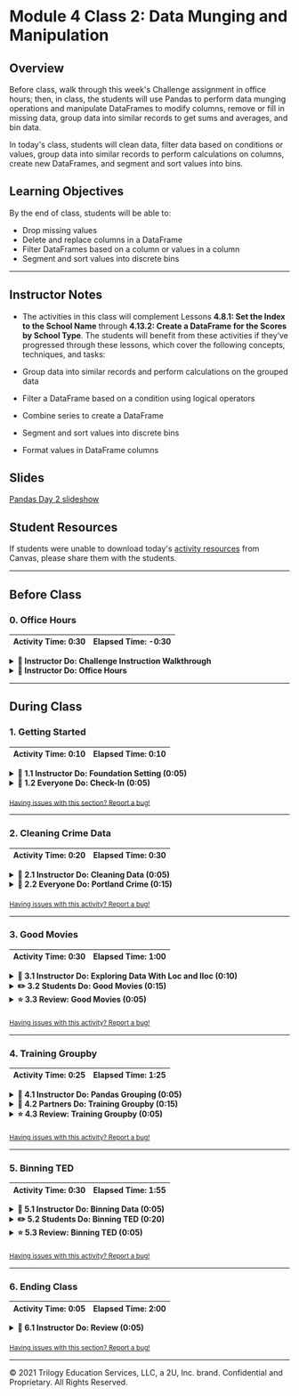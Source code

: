 # Module 4 Class 2: Data Munging and Manipulation

## Overview

Before class, walk through this week's Challenge assignment in office hours; then, in class, the students will use Pandas to perform data munging operations and manipulate DataFrames to modify columns, remove or fill in missing data, group data into similar records to get sums and averages, and bin data. 

In today's class, students will clean data, filter data based on conditions or values, group data into similar records to perform calculations on columns, create new DataFrames, and segment and sort values into bins. 

## Learning Objectives

By the end of class, students will be able to:

* Drop missing values
* Delete and replace columns in a DataFrame
* Filter DataFrames based on a column or values in a column
* Segment and sort values into discrete bins

- - -

## Instructor Notes

* The activities in this class will complement Lessons **4.8.1: Set the Index to the School Name** through **4.13.2: Create a DataFrame for the Scores by School Type**.  The students will benefit from these activities if they‘ve progressed through these lessons, which cover the following concepts, techniques, and tasks:  

* Group data into similar records and perform calculations on the grouped data
* Filter a DataFrame based on a condition using logical operators
* Combine series to create a DataFrame
* Segment and sort values into discrete bins
* Format values in DataFrame columns


## Slides

[Pandas Day 2 slideshow](https://docs.google.com/presentation/d/11y5nViOJ4e7Plb4U5WWqDy49-nSIYHBd_ubp2LlIQG0/edit?usp=sharing)

## Student Resources

If students were unable to download today's [activity resources](https://2u-data-curriculum-team.s3.amazonaws.com/data-viz-online-lesson-plans/04-Lessons/4-2-Student-Resources.zip) from Canvas, please share them with the students. 

- - - 

## Before Class

### 0. Office Hours

| Activity Time: 0:30       |  Elapsed Time:     -0:30  |
|---------------------------|---------------------------|

<details>
  <summary><strong>📣 Instructor Do: Challenge Instruction Walkthrough</strong></summary>

Let the students know that the first few minutes of Office Hours will include a walkthrough of the Challenge requirements and rubric, as well as helpful tips to ensure they know exactly what they need to successfully complete the Challenge.

Open the Challenge in Canvas and go through the high-level instructions and requirements with your class. Be sure to check for understanding.

Open the Rubric in Canvas, go through the Mastery column with your class, and show how it maps back to the requirements for each deliverable. Be sure to check for understanding.

Review the following tips to ensure clarity on the Challenge:

For **Deliverable 1: Replace ninth grade reading and math scores:** they will be using the `loc` method with conditional statements and comparison or logical operators to retrieve the reading and math scores of the ninth graders at Thomas High School. Once they retrieve the scores, they will need to replace the scores with `NaN` using `np.nan`.

We have provided the [PyCitySchools Challenge starter code](../../../01-Assignments/04-PyCitySchools/Resources/PyCitySchools_Challenge_starter_code.ipynb) that goes through the data cleaning process of the student names. After that, there are commented sections where students will need to add code to complete this part of the challenge.

To help students with this part of the challenge, go over any activity in the lesson plans that uses the `loc` method.  We have also provided a video on using the `loc` method with conditional statements and comparison or logical operators to retrieve the passing grades for all the students.

For **Deliverable 2: Repeat the school district analysis:** they will need to repeat the school district analysis they did in the module. Let the students know that re-analyzing data that has been changed is a common task for data analysts, and it will likely be something that they have to do in the future.

We suggest that the students make a copy of the `PyCitySchools.ipynb` file, rename it `PyCitySchools_Challenge.ipynb`, and then copy the code from the `PyCitySchools Challenge starter code` and paste into the top of the `PyCitySchools_Challenge.ipynb`file. This will make it easier for them to complete Deliverable 2.

For this deliverable, they'll have to do more data munging to recreate the district and school summary DataFrames. 

* For the district summary, they'll need to recalculate the total student count by subtracting the number of ninth grade students in Thomas High School from the total student count. Then, they'll recalculate the passing math and passing reading percentages, and the overall passing percentage with the recalculated total student count. 

* For the school summary, they'll execute the code from this module that creates and formats the School Summary DataFrame, then they'll need to update the school summary using the 10th-12th graders from Thomas High School as follows:

    * First, they’ll calculate the number of 10th-12th graders in Thomas High School.
    * Next, they'll need to create three new DataFrames for the 10th-12th graders from Thomas High School: students who passed math, students who passed reading, and students who passed both math and reading. 
    * Using these DataFrames, they'll calculate the percentage of students that passed math, passed reading, and passed both math and reading by using the number of students in the 10th-12th grade.
    * Finally, they'll replace the `% Passing Math`, `% Passing Reading`, and `% Overall Passing` scores with the new passing percentages.

In the [starter code](../../../01-Assignments/04-PyCitySchools/Resources/PyCitySchools_Challenge_starter_code.ipynb), we have added code that creates the District Summary and School Summary, and has comments indicating where the learners will need to add code to complete this part of the challenge.

After they reanalyze the District Summary and School Summary, they'll need to reanalyze the remaining metrics that they analyzed in this module.

For **Deliverable 3: Write a report for the school district analysis in the repository README.md**, the students will be writing a report in the repository README.md file based on their analysis, just like they did in the previous modules.

For the **Results**, the students need to address the following questions using images and examples of code as needed to support their evidence.

* How is the district summary affected?
* How is the school summary affected?
* How does replacing the ninth graders’ math and reading scores affect Thomas High School’s performance, relative to the other schools?
* How does replacing the ninth grade scores affect the following:

  * Math and Reading Scores by Grade
  * Scores by School Spending
  * Scores by School Size
  * Scores by School Type

For the **Summary**, students need to provide a high-level summary of the three to four most striking changes to the school district analysis after the reading and math scores for the ninth grade at Thomas High School have been replaced with NaNs.

Encourage your class to begin the Challenge as soon as possible, if they haven’t already, and to use the Learning Assistants and the remainder of Office Hours with their instructional team for help as they progress through their work. If they feel like they need context to understand documentation or instructions throughout the week, this is where they can get it.

Open the floor to discussion and be sure to answer any questions they may have about the Challenge requirements before moving onto other areas of interest.

</details>

<details>
  <summary><strong>📣  Instructor Do: Office Hours</strong></summary>

For the remaining time, remind the students that this is their time to ask questions and get assistance from their instructional staff as they’re learning new concepts and working on the challenge assignment.

Expect that students may ask for assistance in areas such as the following: 

* Challenge assignment 
* Further review on a particular subject
* Debugging assistance
* Help with computer issues
* Guidance with a particular tool

</details>


- - - 

## During Class 

### 1. Getting Started

| Activity Time:       0:10 |  Elapsed Time:      0:10  |
|---------------------------|---------------------------|

<details>
  <summary><strong>📣 1.1 Instructor Do: Foundation Setting (0:05)</strong></summary>

* Welcome students to class.

* Direct students to post individual questions in the Zoom chat to be addressed by you and your TAs at the end of class.

* Open the slideshow and use slides 1-5 to walk through the foundation setting with your class.

* **This Week - Pandas** Talk through the key skills that students will learn this week, and let them know that they are continuing to build on their data analyst skills. 

* **Today's Objectives:** Now, outline the concepts covered in today's lesson. Remind students that they can find the relevant activity files in the “Getting Ready for Class” page in their course content. 

</details>

<details>
  <summary><strong>🎉 1.2 Everyone Do: Check-In (0:05)</strong></summary>

* Ask the class the following questions and call on students for the answers:

    * **Q:** How are you feeling about your progress so far?

    * **A:**  We are adding to our Pandas skill set. It's important to look back and see what we accomplished, and acknowledge that it's a lot! It’s also okay to feel overwhelmed as long as you don’t give up. The more you practice, the more comfortable you'll be coding.
    
    * **Q:** How comfortable do you feel with this topic? 

    * **A:** Let's do "fist to five" together. If you are not feeling confident, hold up a fist (0). If you feel very confident, hold up an open hand (5).

</details>


<sub>[Having issues with this section? Report a bug!](https://bit.ly/377c6B8)</sub>

- - - 

### 2. Cleaning Crime Data

| Activity Time:       0:20 |  Elapsed Time:      0:30  |
|---------------------------|---------------------------|

<details>
  <summary><strong>📣 2.1 Instructor Do: Cleaning Data (0:05)</strong></summary>

* When dealing with massive datasets, it is almost inevitable that duplicate rows, inconsistent spelling, and missing values will crop up.

  * While these issues may not seem significant in the grand scheme of things, they can interfere with the analysis and visualization of a dataset by skewing the data one way or another.

  * Thankfully, Pandas includes methods through which its users can remove missing values, replace duplicates, and change values with relative ease.

* You may use slides 7-14 to accompany this activity.

* Open up [01-Ins_CleaningData](Activities/01-Ins_CleaningData/Solved/CleaningData.ipynb) within Jupyter Notebook and run through the code line by line with the class.

  * To delete a column of extraneous information from a DataFrame: `del <DataFrame>[<Column>]`

  * To figure out if any rows are missing data, simply run the `count()` method on the DataFrame and check that all columns contain equal values.

  * To drop rows with missing information from a DataFrame: `<DataFrame>.dropna(how="any")`

    ![Drop NaN](Images/01-CleaningData_DropNa.png)

  * Sometimes the rows containing "NaN" values should not be removed and should instead be filled with another value. In cases like these, simply use the `<DataFrame>.fillna(value=<Value>)` method and pass the desired value into the parentheses.

  * To find values that have similar or misspelled values, simply run the `value_counts()` method on the column in question and look through the values that are returned.

  * To replace similar or misspelled values, simply run the `replace()` method on the column in question and pass a dictionary into it, with the keys being those values to replace and the value to replace them with.

    ![Replace Values](Images/01-CleaningData_Replace.png)

* Send out the [CleaningData.ipynb](Activities/01-Ins_CleaningData/Solved/CleaningData.ipynb) file for students to refer to later.

* Ask the class the following questions and call on students for the answers:

    * **Q:** Where have we used this before?

    * **A:** The `count()` method was covered in Lessons 4.5.2 and 4.7.2. The `replace()` method was covered in Lesson 4.5.5, `dropna()` and `fillna()` were covered in Lesson 4.5.2, and `value_counts()` was covered in Lesson 4.8.2.

    * **Q:** How does this activity equip us for the Challenge?

    * **A:** We'll need to use the `count()`, `replace()`, and the `value_counts()` methods in the Challenge.

    * **Q:** What can we do if we don't completely understand this?

    * **A:** We can refer to the lesson plan and reach out to the instructional team for help.

* Answer any questions before moving on to the student activity.


</details>

<details>
  <summary><strong>🎉 2.2 Everyone Do: Portland Crime (0:15)</strong></summary>

* In this exercise, we will import the Portland crime dataset into a DataFrame and clean it up so the DataFrame has no missing data, there are no misspelled values, and similar offenses are combined.

* Open up [02-Evr_PortlandCrime](Activities/02-Evr_PortlandCrime/Solved/PortlandCrime.ipynb) within the Jupyter Notebook and run the code to show the end results of the application.

  ![Portland Crime Output](Images/02-PortlandCrime_Output.png)

* Make sure the students can download and open the [instructions](Activities/02-Evr_PortlandCrime/README.md), the [books.csv](Activities/02-Evr_PortlandCrime/Unsolved/Resources/crime_incident_data2017.csv), and the [PortlandCrime_unsolved.ipynb](Activities/02-Evr_PortlandCrime/Unsolved/PortlandCrime_unsolved.ipynb) files from the AWS link. 

* Go over the instructions with the students, then give them 5 minutes to work on their solution to import the data and look for missing values. 

* When time is complete, ask students for volunteers to come forward and assist you in writing out the solutions for the next steps. If there are no volunteers, then have them code along with you as you cover the following points:

  * To look for missing values, we use the `count()` method on the DataFrame.

  * To drop rows with null values, we use `dropna(how="any")`, then verify the counts.

  * To look for any misspelled offenses and to find if similar offenses can be combined, we use `value_counts()` on the `Offense Type` column. 

  * We combine similar offenses using the `replace()` method on the column in question and pass a dictionary into it, with the keys being those values to replace and the value being a common offense in the column.

* Send out the [PortlandCrime.ipynb solution](Activities/02-Evr_PortlandCrime/Solved/PortlandCrime.ipynb) file for students to refer to later.

* Ask the class the following questions and call on students for the answers:

    * **Q:** How would we get the number of crimes against property, society, and person? 
    
    * **A:** We use `value_counts()` on the `Crimes Against` column of the DataFrame. 

    * **Q:** What can we do if we don't completely understand this?

    * **A:** Review Lessons 4.5 and 4.7 and reach out to the instructional staff.


</details>

<sub>[Having issues with this activity? Report a bug!](https://bit.ly/3oJmHs5)</sub>

- - - 

### 3. Good Movies

| Activity Time:       0:30 |  Elapsed Time:      1:00  |
|---------------------------|---------------------------|

<details>
  <summary><strong>📣 3.1 Instructor Do: Exploring Data With Loc and Iloc (0:10)</strong></summary>

* You may use slides 15-20 while covering the following points:

* One of the most powerful aspects of Pandas is how easily programmers can collect specific rows or columns of data from a DataFrame using the `loc[]` and `iloc[]` methods.

* Open up [03-Ins_LocAndIloc](Activities/03-Ins_LocAndIloc/Solved/LocAndIloc.ipynb) within Jupyter Notebook and run through the code line by line with the class.

  * The `loc[]` method allows its users to select data using label-based indexes. In other words, it takes in strings as the keys and returns data based upon them.

  * Using `loc[]` to get a specific value from a row is really useful when the index of a DataFrame is a collection of strings. Our DataFrame index is a number; to change it to a string, we can use the `df.set_index()` function and pass in the desired column header for the index.

    ![Set Index](Images/03-LocAndIloc_SetIndex.png)

  * Now, we can get the data of a specific person using their last name in the `loc[]` method. First, we add the last name from the index, "Berry", and then we add the column header of the data we want, "Phone Number", `loc["Berry","Phone Number"]`.

  * The `iloc[]` method also allows its users to select data, but instead of using labels, it uses integer-based indexing for selection by position. In other words, it selects data  the same way as one would select data from a list, using a numeric index.

  * To retrieve Berry's phone number using the `iloc[]` method, we add the index for "Berry" in the 2nd column, which is "1" followed by the index of the phone number, which is in the 3rd column, or "2". For example, `iloc[1, 2]`.

    ![Row and Column](Images/03-LocAndIloc_RowColumn.png)

  * It is also possible to select a range of data using `loc[]` and `iloc[]` by placing all of the values within brackets. For example, `loc[["Richardson", "Berry", "Hudson", "Mcdonald", "Morales"],["id", "first_name", "Phone Number"]]` or `iloc[0:4, 0:3]`.

    ![First five rows of data](Images/03-FirstFiverows_loc.png)

  * And it is possible to select a range of data using `iloc[]` by using list indexing to tell Pandas to look for a range. For example, `iloc[0:4, 0:3]`.

    ![First five rows of data](Images/03-FirstFiverows_iloc.png)

  * By passing in a colon by itself, `loc[]` and `iloc[]` will select all rows or columns depending on where it is placed in relation to the comma. For example: `loc[:, ["first_name", "Phone Number"]` will select all rows of data but will only return the "first_name" and "Phone Number" columns.

    ![Exploring Data](Images/03-LocAndIloc_ExploringData.png)

* Another exciting feature of `loc[]` and `iloc[]` is that these methods can be used to conditionally filter rows of data based upon the values contained within a column.

  * This is done by calling `loc[]` or `iloc[]` on a DataFrame and passing a logic test in place of the rows section of the call. For example, `loc[df["id"] >= 10, :]` will return all rows of data with a value greater than or equal to 10 within the "id" column.

  * It is possible to then select which columns to return by adding their references into the columns section of the `loc[]` or `iloc[]` expression.

  * If there are multiple conditions that should be checked for, `&` and `|` may also be added into the logic test as representations of `and` and `or`. This allows for a great amount of customization.

    ![Loc Conditions](Images/03-LocAndIloc_Conditions.png)

* Send out the [LocAndIloc.ipynb](Activities/03-Ins_LocAndIloc/Solved/LocAndIloc.ipynb) file for students to refer to later.

* Ask the class the following questions and call on students for the answers:

    * **Q:** Where have we used this before?

    * **A:** The `loc[]` and `iloc[]` methods are not covered in the lessons, but they will help you in the Challenge.

    * **Q:** How does this activity equip us for the Challenge?

    * **A:** We'll need to use the `loc[]` method in the Challenge.

    * **Q:** What can we do if we don't completely understand this?

    * **A:** We can reach out to the instructional team for help.

* Answer any questions before moving on to the student activity.

</details>

<details>
  <summary><strong>✏️ 3.2 Students Do: Good Movies (0:15)</strong></summary>

* Now that the class has covered exploring and filtering DataFrames using `loc[]` and `iloc[]`, students will now create an application that looks through IMDB data in order to find the best movies.

* Make sure the students can download and open the [instructions](Activities/04-Stu_GoodMovies-Loc/README.md), the [movie_scores.csv](Activities/04-Stu_GoodMovies-Loc/Unsolved/Resources/movie_scores.csv), and the [good_movies_unsolved.ipynb](Activities/04-Stu_GoodMovies-Loc/Unsolved/good_movies_unsolved.ipynb) files from the AWS link. 

* Go over the instructions in the README, then open up [good_movies_unsolved.ipynb](Activities/04-Stu_GoodMovies-Loc/Unsolved/good_movies_unsolved.ipynb) within the Jupyter Notebook and show the results of the application.

  ![Good Movies Output](Images/04-GoodMovies_Output.png)

* Divide students into groups of 3-5. They should work on the solution by themselves but can reach out to others in their group for tips.

* Let students know that they may be asked to share and walk through their work at the end of the activity.

</details>

<details>
  <summary><strong>⭐ 3.3 Review: Good Movies (0:05)</strong></summary>

* Once time is complete, ask for volunteers to walk through their solutions. Remind them that it is perfectly alright if they didn't finish the activity. 

* To encourage participation, you can open the [good_movies_unsolved.ipynb](Activities/04-Stu_GoodMovies-Loc/Unsolved/good_movies_unsolved.ipynb) file and ask the students to help you write the code for each cell. 

* If there are no volunteers, open up the solved [good_movies.ipynb](Activities/04-Stu_GoodMovies-Loc/Solved/good_movies.ipynb) file and walk through the code with the class, answering whatever questions students have.

* Some key bits of information to cover during this review:

  * Since the user is only interested in data that pertains to IMDB, all rows that contain review information outside of IMDB are filtered out manually by dropping those rows.

  * To collect the films with a score greater than or equal to 7, a conditional `loc[]` filter is used that looks into the "IMDB" column and only collects those rows that pass through the logic test with a `True` value.

  * To collect the films that have less than 20K votes, another conditional `loc[]` filter is used that searches through the "IMDB_user_vote_count" column and only collects those rows that pass through the logic test with a True value.

    ![Good Movies Code](Images/04-GoodMovies_Code.png)

* Send out the [good_movies.ipynb](Activities/04-Stu_GoodMovies-Loc/Solved/good_movies.ipynb) file for students to refer to later.

* Answer any questions before proceeding to the next activity.

</details>

<sub>[Having issues with this activity? Report a bug!](https://bit.ly/3oJEr6u)</sub>

- - - 

### 4. Training Groupby

| Activity Time:       0:25 |  Elapsed Time:      1:25  |
|---------------------------|---------------------------|

<details>
  <summary><strong>📣 4.1 Instructor Do: Pandas Grouping (0:05)</strong></summary>

* You may use slides 21-30 while covering the following talking points:

* Another powerful Pandas function is the `.groupby()` function. With the `.groupby()` function, you can group Pandas objects based on a common record. 

* Open up [05-Ins_GroupBy](Activities/05-Ins_GroupBy/Solved/GroupBy.ipynb) within Jupyter Notebook and run through the code with the class, explaining it cell by cell.

  * The start of the code is much the same as earlier. Import in dependencies and remove all rows with missing data. 

    ![Clean UFO DataFrame](Images/05-Clean_UFO_DF.png)
    
  * Point out that the country and state columns have common records. Let's determine the sum of the duration of UFO sightings by country and state by using the `.groupby()`function to accomplish this task. 
  
  * Before grouping the data by the country and state and summing the duration for each state, we need to convert the "duration (seconds)" column to numeric because it is currently an object. 
  
    ![UFO DataFrame dtypes](Images/05-Clean_UFO_dtypes.png)
  
  * To convert the "duration (seconds)" column's values to numeric, we filter the DataFrame using the `loc[]` method on the `"duration (seconds)"` column, apply the `.astype()` method, and pass in the new data type, `float`, to convert the values in the column. 
  
  * Then, we filter the new DataFrame using the `loc[]` method so only US info is shown, and count the number of sightings per state.

  * The `df.groupby([<Columns>])` function is then used in order to split the DataFrame into multiple groups, with each group being a different state within the US.

  * The object returned by the `.groupby()`function is a GroupBy object and cannot be accessed like a normal DataFrame. In fact, one of the only ways to access values within a GroupBy object is by using a data function on it.

    ![Single GroupBy](Images/05-GroupBy_SingleGroup.png)

  * It is possible to create new DataFrames using only GroupBy data. This can be done by taking the `pd.DataFrame()` method and passing the desired GroupBy data in as the parameter.

  * A DataFrame can also be created by selecting a single series from a GroupBy object and passing it in as the values for a specified column.

    ![GroupBy DataFrame](Images/05-GroupBy_DataFrame.png)

  * It is possible to perform a `df.groupby()` method on multiple columns as well. This can be done by passing two or more column references into the list parameter.

    ![Grouping on Multiple Columns](Images/05-GroupBy_MultiGroup.png)

  * Finally, a new DataFrame can be created from a GroupBy object.

    ![GroupBy Dataframe](Images/05-GroupBy_object_dataframe.png)

* Send out the [GroupBy.ipynb](Activities/05-Ins_GroupBy/Solved/GroupBy.ipynb) solution file for students to refer to later.

* Ask the class the following questions and call on students for the answers:

    * **Q:** Where have we used this before?

    * **A:** The `groupby()` function was covered in Lessons 4.8.4, 4.11.1, 4.11.4, 4.12.3, and 4.13.1.

    * **Q:** How does this activity equip us for the Challenge?

    * **A:** We'll need to use the `groupby()` function in the Challenge.

    * **Q:** What can we do if we don't completely understand this?

    * **A:** We can reach out to the instructional team for help.

* Answer any questions before moving on to the student activity.

</details>

<details>
    <summary><strong>👥 4.2 Partners Do: Training Groupby (0:15)</strong></summary>

* In this exercise, the students will work in pairs and use `groupby()` to get the average weight and length of membership of the gym members for each trainer. 

* Make sure the students can download and open the [instructions](Activities/06-Par_TrainingGroupby/README.md) and the [TrainingGroupby_unsolved.ipynb](Activities/06-Par_TrainingGroupby/Unsolved/TrainingGroupby_unsolved.ipynb) files from the AWS link. 

* Go over the instructions in the README, then open up [TrainingGroupby_unsolved.ipynb](Activities/06-Par_TrainingGroupby/Unsolved/TrainingGroupby_unsolved.ipynb) within the Jupyter Notebook and show the results of the application.

* Answer any questions before breaking the students out in pairs. 

* Let students know that their group may be asked to share and walk through their work at the end of the activity.

</details>

<details>
    <summary><strong>⭐ 4.3 Review: Training Groupby (0:05)</strong></summary>

* Once time is complete, ask for a group to walk through their solution. Remind them that it is perfectly alright if they didn't complete the activity. 

* To encourage participation, you can open the [TrainingGroupby_unsolved.ipynb](Activities/06-Par_TrainingGrounds/Unsolved/TrainingGroupby_unsolved.ipynb) file and ask the students to help you write the code for each cell. 

* If there are no volunteers, open up the solved [TrainingGroupby.ipynb](Activities/06-Par_TrainingGroupby/Solved/TrainingGroupby.ipynb) file and walk through the code with the class, answering any student questions.

* Key points to tackle when discussing this activity:

  * After creating the DataFrame that has the Trainer, Weight, and Membership in days and weeks, we apply the `groupby()` function to the DataFrame and group the data by each Trainer, and then  apply the `mean()` to the grouped DataFrame to get the averages for each trainer.

    ![Trainers grouped averages](Images/06-Trainer_grouped_averages.png)

* Send out the [TrainingGroupby.ipynb](Activities/06-Par_TrainingGroupby/Solved/TrainingGroupby.ipynb) solution file for students to refer to later.

* Ask the class the following questions and call on students for the answers:

    * **Q:** How would we sort the DataFrame from longest to shortest length of membership in days? 
    
    * **A:** We use `sort_values(by='Membership (Days)', ascending=False)` on the `trainers_means` DataFrame.

    * **Q:** What can we do if we don't completely understand how the `groupby()` function works?

    * **A:** Review the Lessons 4.8.4, 4.11.1, 4.11.4, 4.12.3, and 4.13.1, and reach out to the instructional staff.

* Answer any questions before moving on to the student activity.

</details>

<sub>[Having issues with this activity? Report a bug!](https://bit.ly/2W5F7XH)</sub>

- - - 

### 5. Binning TED

| Activity Time:       0:30 |  Elapsed Time:      1:55  |
|---------------------------|---------------------------|

<details>
  <summary><strong>📣 5.1 Instructor Do: Binning Data (0:05)</strong></summary>

* You may use slides 31-38 while covering the following talking points:

* Not everyone is a numbers person, and sometimes there are so many values within a DataFrame that it becomes difficult to comprehend what exactly is going on. Grouping these values in bins can make it easier to visualize large datasets. Using the Pandas `pd.cut()` function will allow us to "bin" values into groups, which enables more vigorous customization of datasets.

* Open up [07-Ins_Binning](Activities/07-Ins_Binning/Solved/Binning.ipynb) within Jupyter Notebook and run through the code with the class, discussing it cell by cell.

  * When using the `pd.cut()` function, three parameters must be passed in. The first is the Series that is going to be cut. The second is a list of the bins that the Series will be sliced into. The last is a list of the names/values that will be given to the bins.

  * It is important to note how, when creating the list for bins, Pandas will automatically determine the range between values. This means that, when given the list `[0, 59, 69, 79, 89, 100]`, Pandas will create bins with ranges between those values in the list.

  * The labels for the `pd.cut()` function must have an equal length to the number of bins. If there are too many or too few, an error will be returned.

    ![Binning Lists](Images/07-Binning_Lists.png)

  * What makes binning so powerful is that, after creating and applying these bins, the DataFrame can be grouped according to those values and thus a higher-level analysis can be conducted, such as getting the summary statistics with the `describe()` function.

    ![Binning Groups](Images/07-Binning_Groups.png)

* Send out the [Binning.ipynb](Activities/07-Ins_Binning/Solved/Binning.ipynb) solution file for students to refer to later.

* Ask the class the following questions and call on students for the answers:

    * **Q:** Where have we used this before?

    * **A:** The `cut()` function was covered in Lessons 4.11.2 and 4.12.2.

    * **Q:** How does this activity equip us for the Challenge?

    * **A:** We'll need to use the `cut()` function in the Challenge.

    * **Q:** What can we do if we don't completely understand this?

    * **A:** We can reach out to the instructional team for help.

* Answer any questions before moving on to the student activity.

</details>

<details>
  <summary><strong>✏️ 5.2 Students Do: Binning TED (0:20)</strong></summary>

* The class will now put their binning skills to the test by creating bins for TED Talks based on their viewership. After creating the bins, they will group the DataFrame based on those bins, and then perform some analysis on them.

* Make sure the students can download and open the [instructions](Activities/08-Stu_TedTalks-Binning/README.md), the [ted_talks.csv](Activities/08-Stu_TedTalks-Binning/Unsolved/Resources/ted_talks.csv), and the [BinningTed_unsolved.ipynb](Activities/08-Stu_TedTalks-Binning/Unsolved/BinningTed_unsolved.ipynb) files from the AWS link. 

* Go over the instructions in the README, then open up the solved version of [08-Stu_TedTalks-Binning](Activities/08-Stu_TedTalks-Binning/Solved/BinningTed.ipynb) within Jupyter Notebook to show students how the final version of their application should look.

  ![Binning TED - Output](Images/08-BinningTed_Output.png)

* Divide students into groups of 3-5. They should work on the solution by themselves but can reach out to others in their group for tips.

* Let students know that they may be asked to share and walk through their work at the end of the activity.


</details>

<details>
  <summary><strong>⭐ 5.3 Review: Binning TED (0:05)</strong></summary>

* Once time is complete, ask for a group to walk through their solution. Remind them that it is perfectly alright if they didn't complete the activity. 

* To encourage participation, you can open the [BinningTed_unsolved.ipynb](Activities/08-Stu_TedTalks-Binning/Unsolved/BinningTed_unsolved.ipynb) file and ask the students to help you write the code for each cell. 

* If there are no volunteers, open up the solved [BinningTed.ipynb](Activities/08-Stu_TedTalks-Binning/Solved/BinningTed.ipynb) file within Jupyter Notebook and run through the code with the class, discussing it cell by cell.

  * Since the values contained within the "views" column are so widespread, there are several ways to split up the data that would be acceptable. This particular code uses a variable scale that attempts to look at every 200k-view difference until reaching the millions, at which point it switches to look at every 1-mil difference.

    ![Binning TED - Bins](Images/08-BinningTed_Bins.png)

  * The bins are added into the DataFrame by placing them within a new column. The DataFrame is then grouped on this new column in order to perform all of the data functions.

* Send out the [BinningTed.ipynb](Activities/08-Stu_TedTalks-Binning/Solved/BinningTed.ipynb) solution file for students to refer to later.

* Ask the class the following questions and call on students for the answers:

    * **Q:** What can we do if we don't completely understand how the `cut()` function works?

    * **A:** Review the Lessons 4.11.2 and 4.12.2, and reach out to the instructional staff.

* Answer any questions before ending class.


</details>

<sub>[Having issues with this activity? Report a bug!](https://bit.ly/3m4DdkE)</sub>

- - - 

### 6. Ending Class 

| Activity Time:       0:05 |  Elapsed Time:      2:00  |
|---------------------------|---------------------------|

<details>
  <summary><strong>📣  6.1 Instructor Do: Review (0:05)</strong></summary>

* Before ending class, review the skills that were covered today and mention where in the module these skills are used. 
  * The `dropna()` and `fillna()` methods were covered in **Lesson 4.5.2**.
  * The `replace()` method was covered in **Lesson 4.5.5**.
  * The `count()` method was covered in **Lesson 4.7.2**.
  * The `value_counts()` method was covered in **Lesson 4.8.2**.
  * The `groupby()` function was covered in **Lesson 4.8.4**.
  * The `cut()` function was covered in **Lesson 4.11.2**.

* Answer any questions the students may have.

</details>

<sub>[Having issues with this section? Report a bug!](https://bit.ly/3qQO8BZ)</sub>

- - - 

© 2021 Trilogy Education Services, LLC, a 2U, Inc. brand.  Confidential and Proprietary.  All Rights Reserved.
